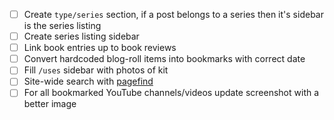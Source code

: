 - [ ] Create `type/series` section, if a post belongs to a series then it's sidebar is the series listing
- [ ] Create series listing sidebar
- [ ] Link book entries up to book reviews
- [ ] Convert hardcoded blog-roll items into bookmarks with correct date
- [ ] Fill `/uses` sidebar with photos of kit
- [ ] Site-wide search with [pagefind](https://github.com/cloudcannon/pagefind)
- [ ] For all bookmarked YouTube channels/videos update screenshot with a better image
